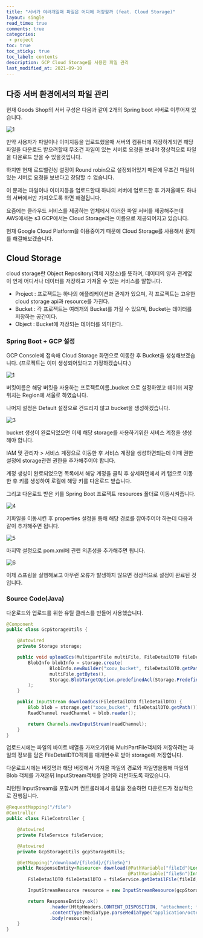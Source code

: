 ```yaml
---
title: "서버가 여러개일때 파일은 어디에 저장할까 (feat. Cloud Storage)"    
layout: single    
read_time: true    
comments: true   
categories: 
 - project  
toc: true    
toc_sticky: true    
toc_label: contents    
description: GCP Cloud Storage를 사용한 파일 관리
last_modified_at: 2021-09-10     
---
```



## 다중 서버 환경에서의 파일 관리

현재 Goods Shop의 서버 구성은 다음과 같이 2개의 Spring boot 서버로 이루어져 있습니다.

![1](/assets/image/cloud_storage/1.png)

만약 사용자가 파일이나 이미지등을 업로드했을때 서버의 컴퓨터에 저장하게되면 해당 파일을 다운로드 받으려할때 무조건 파일이 있는 서버로 요청을 보내야 정상적으로 파일을 다운로드 받을 수 있을것입니다.

하지만 현재 로드밸런싱 설정이 Round robin으로 설정되어있기 때문에 무조건 파일이 있는 서버로 요청을 보낸다고 장담할 수 없습니다.

이 문제는 파일이나 이미지등을 업로드할때 하나의 서버에 업로드한 후 가져올때도 하나의 서버에서만 가져오도록 하면 해결됩니다.

요즘에는 클라우드 서비스를 제공하는 업체에서 이러한 파일 서버를 제공해주는데 AWS에서는 s3 GCP에서는 Cloud Storage라는 이름으로 제공되어지고 있습니다.

현재 Google Cloud Platform을 이용중이기 때문에 Cloud Storage를 사용해서 문제를 해결해보겠습니다.



## Cloud Storage

cloud storage란 Object Repository(객체 저장소)를 뜻하며, 데이터의 양과 관계없이 언제 어디서나 데이터를 저장하고 가져올 수 있는 서비스를 말합니다.

- Project : 프로젝트는 하나의 애플리케이션과 관계가 있으며, 각 프로젝트는 고유한 cloud storage api과 resource를 가진다.
- Bucket : 각 프로젝트는 여러개의 Bucket를 가질 수 있으며, Bucket는 데이터를 저장하는 공간이다.
- Object : Bucket에 저장되는 데이터를 의미한다.



### Spring Boot + GCP 설정

GCP Console에 접속해 Cloud Storage 화면으로 이동한 후 Bucket을 생성해보겠습니다. (프로젝트는 이미 생성되어있다고 가정하겠습니다.)

![1](/assets/image/cloud_storage/2.png)

버킷이름은 해당 버킷을 사용하는 프로젝트이름_bucket 으로 설정하였고 데이터 저장위치는 Region에 서울로 하였습니다.

나머지 설정은 Default 설정으로 건드리지 않고 bucket을 생성하겠습니다.

![3](/assets/image/cloud_storage/3.png)



bucket 생성이 완료되었으면 이제 해당 storage를 사용하기위한 서비스 계정을 생성해야 합니다.

IAM 및 관리자 > 서비스 계정으로 이동한 후 서비스 계정을 생성하면되는데 이때 권한설정에 storage관련 권한을 추가해주어야 합니다.

계정 생성이 완료되었으면 목록에서 해당 계정을 클릭 후 상세화면에서 키 탭으로 이동한 후 키를 생성하여 로컬에 해당 키를 다운로드 받습니다.

그리고 다운로드 받은 키를 Spring Boot 프로젝트 resources 폴더로 이동시켜줍니다.

![4](/assets/image/cloud_storage/4.png)

키파일을 이동시킨 후 properties 설정을 통해 해당 경로를 잡아주어야 하는데 다음과 같이 추가해주면 됩니다.

![5](/assets/image/cloud_storage/5.png)

마지막 설정으로 pom.xml에 관련 의존성을 추가해주면 됩니다.

![6](/assets/image/cloud_storage/6.png)

이제 스프링을 실행해보고 아무런 오류가 발생하지 않으면 정상적으로 설정이 완료된 것 입니다.



### Source Code(Java)

다운로드와 업로드를 위한 유틸 클래스를 만들어 사용했습니다.

```java
@Component
public class GcpStorageUtils {

    @Autowired
    private Storage storage;

    public void uploadGcs(MultipartFile multiFile, FileDetailDTO fileDetailDTO) throws IOException {
        BlobInfo blobInfo = storage.create(
                BlobInfo.newBuilder("xoov_bucket", fileDetailDTO.getPath()).build(),
                multiFile.getBytes(),
                Storage.BlobTargetOption.predefinedAcl(Storage.PredefinedAcl.PUBLIC_READ)
        );
    }

    public InputStream downloadGcs(FileDetailDTO fileDetailDTO) {
        Blob blob = storage.get("xoov_bucket", fileDetailDTO.getPath());
        ReadChannel readChannel = blob.reader();

        return Channels.newInputStream(readChannel);
    }
}
```

업로드시에는 파일의 바이트 배열을 가져오기위해 MultiPartFile객체와 저장하려는 파일의 정보를 담은 FileDetailDTO객체를 매개변수로 받아 storage에 저장합니다.



다운로드시에는 버킷명과 해당 버킷에서 가져올 파일의 경로와 파일명을통해 파일의 Blob 객체를 가져온뒤 InputStream객체를 얻어와 리턴하도록 하였습니다.

리턴된 InputStream을 포함시켜 컨트롤러에서 응답을 전송하면 다운로드가 정상적으로 진행됩니다.

```java
@RequestMapping("/file")
@Controller
public class FileController {

    @Autowired
    private FileService fileService;

    @Autowired
    private GcpStorageUtils gcpStorageUtils;

    @GetMapping("/download/{fileId}/{fileSn}")
    public ResponseEntity<Resource> download(@PathVariable("fileId")Long fileId,
                                             @PathVariable("fileSn")Integer fileSn) throws FileNotFoundException {
        FileDetailDTO fileDetailDTO = fileService.getDetailFile(fileId, fileSn);

        InputStreamResource resource = new InputStreamResource(gcpStorageUtils.downloadGcs(fileDetailDTO));

        return ResponseEntity.ok()
                .header(HttpHeaders.CONTENT_DISPOSITION, "attachment; filename=\"" + fileDetailDTO.getOriginalName() + "\"")
                .contentType(MediaType.parseMediaType("application/octet-stream"))
                .body(resource);
    }
}
```

